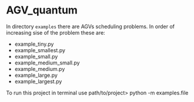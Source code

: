 # AGV_quantum

In directory ```examples``` there are AGVs scheduling problems. In order of increasing sise of the problem these are:

- example_tiny.py
- example_smallest.py
- example_small.py
- example_medium_small.py
- example_medium.py
- example_large.py
- example_largest.py

To run this project in terminal use path/to/project> python -m examples.file 

